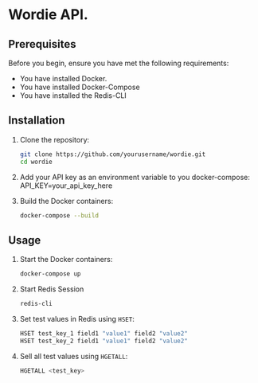 # Wordie API.

## Prerequisites

Before you begin, ensure you have met the following requirements:

- You have installed Docker.
- You have installed Docker-Compose
- You have installed the Redis-CLI

## Installation

1. Clone the repository:

   ```sh
   git clone https://github.com/yourusername/wordie.git
   cd wordie
   ```

2. Add your API key as an environment variable to you docker-compose:
   API_KEY=your_api_key_here

3. Build the Docker containers:
   ```sh
   docker-compose --build
   ```

## Usage

1. Start the Docker containers:

   ```sh
   docker-compose up
   ```

2. Start Redis Session
    ```sh
    redis-cli
    ```

3. Set test values in Redis using `HSET`:
   ```sh
   HSET test_key_1 field1 "value1" field2 "value2"
   HSET test_key_2 field1 "value1" field2 "value2"
   ```
4. Sell all test values using `HGETALL`:
    ```sh
    HGETALL <test_key>
    ```

